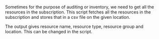 Sometimes for the purpose of auditing or inventory, we need to get all the resources in the subscription. This script fetches all the resources in the subscription and stores that in a csv file on the given location.

The output gives resource name, resource type, resource group and location. This can be changed in the script.